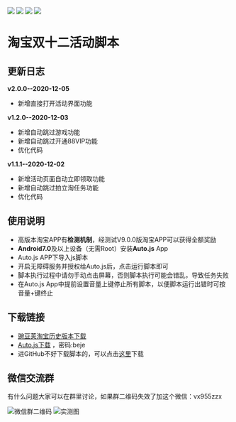 ![](https://img.shields.io/badge/version-1.2.0-blue) ![](https://img.shields.io/badge/-Auto.js-yellowgreen) ![](https://img.shields.io/badge/-JavaScript-orange) ![](https://img.shields.io/badge/%E5%BE%AE%E4%BF%A1-%E7%BE%A4-important)
# 淘宝双十二活动脚本
## 更新日志

**v2.0.0--2020-12-05**
* 新增直接打开活动界面功能

**v1.2.0--2020-12-03**
* 新增自动跳过游戏功能
* 新增自动跳过开通88VIP功能
* 优化代码

**v1.1.1--2020-12-02**
* 新增活动页面自动立即领取功能
* 新增自动跳过拍立淘任务功能
* 优化代码
## 使用说明
* 高版本淘宝APP有**检测机制**，经测试V9.0.0版淘宝APP可以获得全额奖励
* **Android7.0**及以上设备（无需Root）安装**Auto.js** App
* Auto.js APP下导入js脚本
* 开启无障碍服务并授权给Auto.js后，点击运行脚本即可
* 脚本执行过程中请勿手动点击屏幕，否则脚本执行可能会错乱，导致任务失败
* 在Auto.js App中提前设置音量上键停止所有脚本，以便脚本运行出错时可按音量+键终止
## 下载链接
* [豌豆荚淘宝历史版本下载](https://www.wandoujia.com/apps/32267/history)
* [Auto.js下载](https://wws.lanzous.com/iwVE0iya6ra) ，密码:beje
* 进GitHub不好下载脚本的，可以点击[这里](https://wws.lanzous.com/idnSUj087od)下载
## 微信交流群
有什么问题大家可以在群里讨论，如果群二维码失效了加这个微信：vx955zzx

![微信群二维码](https://github.com/YBQ789/taobao-1212/blob/main/wechat.png)
![实测图](http://cjybq.gitee.io/images/2.png)




